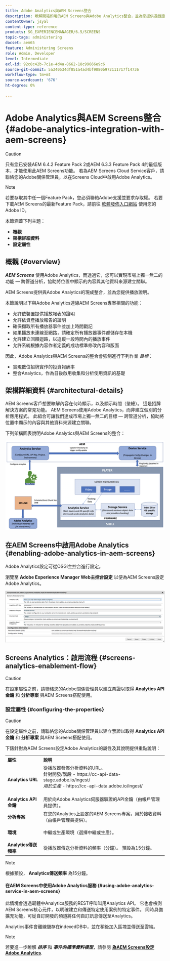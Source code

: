 ```yaml
---
title: Adobe Analytics與AEM Screens整合
description: 瞭解開箱即用的AEM Screens與Adobe Analytics整合，並為您提供遊戲證明。
contentOwner: jsyal
content-type: reference
products: SG_EXPERIENCEMANAGER/6.5/SCREENS
topic-tags: administering
docset: aem65
feature: Administering Screens
role: Admin, Developer
level: Intermediate
exl-id: 92c8c42b-7c1e-4d4a-8662-18c99666e9c6
source-git-commit: 5a340534df051a4ad4bf9080b972111717f14736
workflow-type: tm+mt
source-wordcount: '676'
ht-degree: 0%

---
```


# Adobe Analytics與AEM Screens整合 {#adobe-analytics-integration-with-aem-screens}

>[!CAUTION]
>
>只有您已安裝AEM 6.4.2 Feature Pack 2或AEM 6.3.3 Feature Pack 4的最低版本，才能使用此AEM Screens功能。 若為AEM Screens Cloud Service客戶，請聯絡您的Adobe關係管理員，以在Screens Cloud中啟用Adobe Analytics。

>[!NOTE]
>
>若要存取其中任一個Feature Pack，您必須聯絡Adobe支援並要求存取權。 若要下載AEM Screens的最新Feature Pack，請前往 [軟體發佈入口網站](https://experience.adobe.com/#/downloads/content/software-distribution/en/aem.html) 使用您的Adobe ID。

本節涵蓋下列主題：

* **概觀**
* **架構詳細資料**
* **設定屬性**

## 概觀 {#overview}

***AEM Screens*** 使用Adobe Analytics，而透過它，您可以實現市場上獨一無二的功能 — 跨管道分析，協助將位置中顯示的內容與其他資料來源建立關聯。

AEM Screens提供與Adobe Analytics的現成整合，並為您提供播放證明。

本節說明以下與Adobe Analytics連線AEM Screens專案相關的功能：

* 允許依裝置提供播放報表的證明
* 允許依資產播放報告的證明
* 確保擷取所有播放器事件並加上時間戳記
* 如果播放未連線至網路，請確定所有播放器事件都儲存在本機
* 允許建立回饋迴路，以追蹤一段時間內的播放事件
* 允許系統根據內容作者定義的成功標準修改內容和版面

因此，Adobe Analytics與AEM Screens的整合會強制進行下列作業 *目標*：

* 實現數位招牌實作的投資報酬率
* 整合Analytics，作為日後啟用收集和分析使用資訊的基礎

## 架構詳細資料 {#architectural-details}

AEM Screens客戶想要瞭解內容在何時顯示，以及顯示時間（彙總）。 這是招牌解決方案的常見功能。 AEM Screens使用Adobe Analytics，而非建立個別的分析應用程式。 此組合可讓我們達成市場上獨一無二的目標 — 跨管道分析，協助將位置中顯示的內容與其他資料來源建立關聯。

下列架構圖表說明Adobe Analytics與AEM Screens的整合：

![screen_shot_2018-09-12at85611am](assets/screen_shot_2018-09-12at85611am.png)

## 在AEM Screens中啟用Adobe Analytics {#enabling-adobe-analytics-in-aem-screens}

Adobe Analytics設定可從OSGi主控台進行設定。

瀏覽至 **Adobe Experience Manager Web主控台設定** 以便為AEM Screens設定Adobe Analytics。

![screen_shot_2018-09-04at25550pm](assets/screen_shot_2018-09-04at25550pm.png)

## Screens Analytics：啟用流程 {#screens-analytics-enablement-flow}

>[!CAUTION]
>
>在設定屬性之前，請聯絡您的Adobe關係管理員以建立票證以取得 **Analytics API金鑰** 和 **分析專案** 與AEM Screens搭配使用。

### 設定屬性 {#configuring-the-properties}

>[!CAUTION]
>
>在設定屬性之前，請聯絡您的Adobe關係管理員以建立票證以取得 **Analytics API金鑰** 和 **分析專案** 與AEM Screens搭配使用。

下錶針對為AEM Screens設定Adobe Analytics的屬性及其說明提供重點說明：

<table>
 <tbody>
  <tr>
   <td><strong>屬性</strong></td>
   <td><strong>說明</strong></td>
  </tr>
  <tr>
   <td><strong>Analytics URL</strong></td>
   <td>從播放器發佈分析資料的URL。 <br>
   針對開發/階段</em> - https://cc-api-data-stage.adobe.io/ingest/<br /> <em>用於生產</em> - https://cc-api-data.adobe.io/ingest/<br /> <br /></td>
  </tr>
  <tr>
   <td><strong>Analytics API金鑰</strong></td>
   <td>用於向Adobe Analytics伺服器驗證的API金鑰（由帳戶管理員提供）。</td>
  </tr>
  <tr>
   <td><strong>分析專案</strong></td>
   <td>在您的Analytics上設定的AEM Screens專案，用於接收資料（由帳戶管理員提供）。</td>
  </tr>
  <tr>
   <td><strong>環境</strong></td>
   <td><p>中繼或生產環境（選擇中繼或生產）。</p></td>
  </tr>
  <tr>
   <td><strong>Analytics傳送頻率</strong></td>
   <td>從播放器傳送分析資料的頻率（分鐘）。 預設為15分鐘。</td>
  </tr>
 </tbody>
</table>

>[!NOTE]
>
>根據預設， **Analytics傳送頻率** 為15分鐘。

#### 在AEM Screens中使用Adobe Analytics服務 {#using-adobe-analytics-service-in-aem-screens}

此情境會透過韌體中Analytics服務的REST呼叫叫用Analytics API。 它也會檢測AEM Screens核心元件，以明確建立和傳送特定使用案例的特定事件。 同時具備擴充功能，可從自訂開發的頻道將任何自訂訊息傳送至Analytics。

Analytics事件會離線儲存在indexedDB中，並在稍後加入區塊並傳送至雲端。

>[!NOTE]
>
>若要進一步瞭解 ***排序*** 和 ***事件的標準資料模型***，請參閱 **[為AEM Screens設定Adobe Analytics](configuring-adobe-analytics-aem-screens.md)**.

